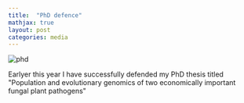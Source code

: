 ```yaml
---
title:  "PhD defence"
mathjax: true
layout: post
categories: media
---
```


![phd](https://transevo.de/storage/305/conversions/PXL_20240111_115729426-lg.jpg)

Earlyer this year I have successfully defended my PhD thesis titled "Population and evolutionary genomics of two economically important fungal plant pathogens"
